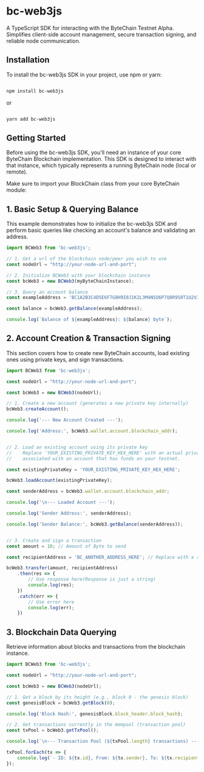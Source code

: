 # bc-web3js
A TypeScript SDK for interacting with the ByteChain Testnet Alpha. Simplifies client-side account management, secure transaction signing, and reliable node communication.


## Installation
To install the bc-web3js SDK in your project, use npm or yarn:


```bash

npm install bc-web3js

```

or

```bash

yarn add bc-web3js

```

## Getting Started
Before using the bc-web3js SDK, you'll need an instance of your core ByteChain Blockchain implementation. This SDK is designed to interact with that instance, which typically represents a running ByteChain node (local or remote).

Make sure to import your BlockChain class from your core ByteChain module:


## 1. Basic Setup & Querying Balance
This example demonstrates how to initialize the bc-web3js SDK and perform basic queries like checking an account's balance and validating an address.



```typescript
import BCWeb3 from 'bc-web3js';

// 1. Get a url of the blockchain node/peer you wish to use
const nodeUrl = "http://your-node-url-and-port";

// 2. Initialize BCWeb3 with your blockchain instance
const bcWeb3 = new BCWeb3(myByteChainInstance);

// 3. Query an account balance
const exampleAddress = 'BC1A2B3C4D5E6F7G8H9I0J1K2L3M4N5O6P7Q8R9S0T1U2V3W4X5Y6Z7';

const balance = bcWeb3.getBalance(exampleAddress);

console.log(`Balance of ${exampleAddress}: ${balance} byte`);

```

## 2. Account Creation & Transaction Signing
This section covers how to create new ByteChain accounts, load existing ones using private keys, and sign transactions.


```typescript
import BCWeb3 from 'bc-web3js';

const nodeUrl = "http://your-node-url-and-port";

const bcWeb3 = new BCWeb3(nodeUrl);

// 1. Create a new account (generates a new private key internally)
bcWeb3.createAccount();

console.log('--- New Account Created ---');

console.log('Address:', bcWeb3.wallet.account.blockchain_addr);


// 2. Load an existing account using its private key
//    Replace 'YOUR_EXISTING_PRIVATE_KEY_HEX_HERE' with an actual private key
//    associated with an account that has funds on your testnet.

const existingPrivateKey = 'YOUR_EXISTING_PRIVATE_KEY_HEX_HERE';

bcWeb3.loadAccount(existingPrivateKey);

const senderAddress = bcWeb3.wallet.account.blockchain_addr;

console.log('\n--- Loaded Account ---');

console.log('Sender Address:', senderAddress);

console.log('Sender Balance:', bcWeb3.getBalance(senderAddress));


// 3. Create and sign a transaction
const amount = 10; // Amount of Byte to send

const recipientAddress = 'BC_ANOTHER_ADDRESS_HERE'; // Replace with a recipient ByteChain address

bcWeb3.transfer(amount, recipientAddress)
    .then(res => {
        // Use response here(Response is just a string)
        console.log(res);
    })
    .catch(err => {
        // Use error here
        console.log(err);
    })

```


## 3. Blockchain Data Querying

Retrieve information about blocks and transactions from the blockchain instance.

```typescript
import BCWeb3 from 'bc-web3js';

const nodeUrl = "http://your-node-url-and-port";

const bcWeb3 = new BCWeb3(nodeUrl);

// 1. Get a block by its height (e.g., block 0 - the genesis block)
const genesisBlock = bcWeb3.getBlock(0);

console.log('Block Hash:', genesisBlock.block_header.block_hash);

// 2. Get transactions currently in the mempool (transaction pool)
const txPool = bcWeb3.getTxPool();

console.log(`\n--- Transaction Pool (${txPool.length} transactions) ---`);

txPool.forEach(tx => {
    console.log(`- ID: ${tx.id}, From: ${tx.sender}, To: ${tx.recipient}, Amount: ${tx.amount}`);
});
```
